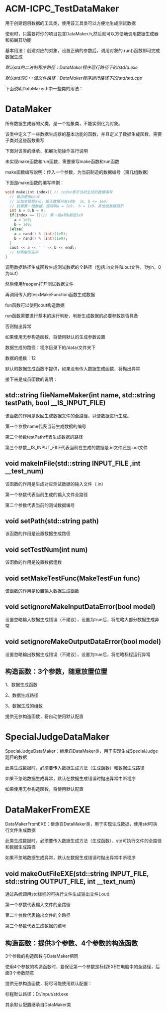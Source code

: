 # ACM-ICPC_TestDataMaker
用于创建题目数据的工具类，使用该工具类可以方便地生成测试数据

使用时，只需要将你的项目包含DataMaker.h,然后就可以方便地调用数据生成器和拓展其功能

基本用法：创建对应的对象，设置正确的参数后，调用对象的.run()函数即可完成数据生成

*默认std的二进制程序路径：DataMaker程序运行路径下的/std/a.exe*

*默认std的C++源文件路径：DataMaker程序运行路径下的/std/std.cpp*

下面说明DataMaker.h中一些类的用法：

# DataMaker
所有数据生成器的父类，是一个抽象类，不能实例化为对象。

该类中定义了一些数据生成器的基本功能的函数，并且定义了数据生成函数，需要子类对这些函数重写

下面对该类的继承、拓展功能操作进行说明

未实现make函数和run函数，需要重写make函数和run函数

make函数编写说明：传入一个参数，为当前制造的数据编号（第几组数据）

下面是make函数的编写样例：
```cpp
void make(int index){ // index表示当前生成的数据编号
  // 输出使用cout
  // 比如本题是a+b，输入数据只有a和b （a, b <= 1e9）
  // 我需要一组数据，使得啊a = 1e9， b = 1e9，其他组数据随机
  int a = 0,b = 0;
  if(index == 1){// 第一组a和b都是1e9
    a = 1e9;
    b = 1e9;
  }else{
    a = rand() % (int)(1e9);
    b = rand() % (int)(1e9);
  }
  cout << a << ' ' << b << endl;
  // 样例编写完毕
}
```

调用数据路径生成函数生成测试数据的全路径（包括.in文件和.out文件，1为in，0为out）

然后使用freopen打开测试数据文件

再调用传入的tesxMakeFunction函数生成数据

fun函数可以使用cout构造数据

run函数需要进行基本的运行判断，判断生成数据的必要参数是否具备

否则抛出异常

如果使用无参构造函数，将使用默认的生成参数设置

数据生成的路径：程序目录下的/data/文件夹下

数据的组数：12

默认的数据生成函数不提供，如果没有传入数据生成函数，将抛出异常

接下来是成员函数的说明：

## std::string fileNameMaker(int name, std::string testPath, bool __IS_INPUT_FILE)

该函数的作用是返回生成数据文件的全路径，以便数据进行生成。

第一个参数name代表当前生成数据的编号

第二个参数testPath代表生成数据的路径

第三个参数__IS_INPUT_FILE代表当前在生成的数据是.in文件还是.out文件



## void makeInFile(std::string __INPUT_FILE__ ,int __test_num)

该函数的作用是生成对应测试数据的输入文件（.in）

第一个参数代表当前生成的输入文件全路径

第二个参数代表当前的测试数据编号



## void setPath(std::string path)

该函数的作用是设置数据生成路径



## void setTestNum(int num)

该函数的作用是设置数据组数

## void setMakeTestFunc(MakeTestFun func)

该函数的作用是设置输入数据生成函数



## void setignoreMakeInputDataError(bool model)

设置忽略输入数据生成错误（不建议），设置为true后，将忽略大部分数据生成异常



## void setignoreMakeOutputDataError(bool model)

设置忽略输出数据生成错误（不建议），设置为true后，将忽略标程运行异常



## 构造函数：3个参数，随意放置位置

1、数据生成函数

2、数据生成路径

3、数据生成的组数


提供无参构造函数，将自动使用默认配置



# SpecialJudgeDataMaker

SpecialJudgeDataMaker：继承自DataMaker类，用于实现生成SpecialJudge题目的数据

此类生成数据时，必须要传入数据生成方法（生成函数）和数据生成路径

如果不忽略数据生成异常，默认在数据生成错误时抛出异常中断程序

如果使用无参构造函数，将使用默认配置





# DataMakerFromEXE

DataMakerFromEXE：继承自DataMaker类，用于实现生成数据，使用std可执行文件生成数据

此类生成数据时，必须要传入数据生成方法（生成函数）、std可执行文件的全路径和数据生成路径

如果不忽略数据生成异常，默认在数据生成错误时抛出异常中断程序



## void makeOutFileEXE(std::string __INPUT_FILE__, std::string __OUTPUT_FILE__, int __text_num)

通过系统调用std标程的可执行文件生成输出文件(.out)

第一个参数代表输入文件的全路径

第二个参数代表输出文件的全路径

第三个参数代表生成数据的编号



## 构造函数：提供3个参数、4个参数的构造函数

3个参数的构造函数与DataMaker相同

使用4个参数的构造函数时，要保证第一个参数是标程EXE在电脑中的全路径，后面3个参数随意

提供无参构造函数，将尽可能使用默认配置：

标程默认路径：D:/input/std.exe

其余默认配置继承自DataMaker类



